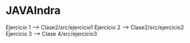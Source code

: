 # JAVAIndra

Ejercicio 1 --> Clase2/src/ejercicio1
Ejercicio 2 --> Clase2/src/ejercicio2
Ejercicio 3 --> Clase 4/src/ejercicio3

